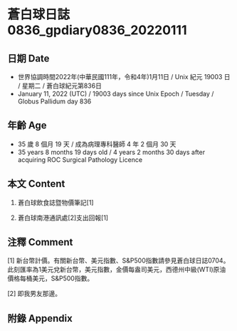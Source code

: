[_metadata_:encoding]: - "utf-8"
[_metadata_:language]: - "zh-Hant-TW"
[_metadata_:fileformat]: - "markdown"
[_metadata_:MIME_type]: - "text/plain"
[_metadata_:markdown_version]: - "commonmark version 0.30"
[_metadata_:markdown_spec]: - "https://spec.commonmark.org/0.30/"

# 蒼白球日誌0836_gpdiary0836_20220111 #

## 日期 Date ##

* 世界協調時間2022年(中華民國111年，令和4年)1月11日 / Unix 紀元 19003 日 / 星期二 / 蒼白球紀元第836日
* January 11, 2022 (UTC) / 19003 days since Unix Epoch / Tuesday / Globus Pallidum day 836

## 年齡 Age ##

* 35 歲 8 個月 19 天 / 成為病理專科醫師 4 年 2 個月 30 天
* 35 years 8 months 19 days old / 4 years 2 months 30 days after acquiring ROC Surgical Pathology Licence

## 本文 Content ##

1. 蒼白球飲食誌暨物價筆記[1]

    
2. 蒼白球南港通訊處[2]支出回報[1]

    

## 注釋 Comment ##

[1] 新台幣計價。有關新台幣、美元指數、S&P500指數請參見蒼白球日誌0704。此刻匯率為1美元兌新台幣，美元指數，金價每盎司美元，西德州中級(WTI)原油價格每桶美元，S&P500指數。


[2] 即我男友那邊。



## 附錄 Appendix ##

